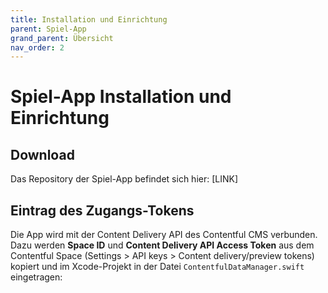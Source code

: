 ```yaml
---
title: Installation und Einrichtung
parent: Spiel-App
grand_parent: Übersicht
nav_order: 2
---
```


# Spiel-App Installation und Einrichtung

## Download

Das Repository der Spiel-App befindet sich hier: [LINK]

## Eintrag des Zugangs-Tokens

Die App wird mit der Content Delivery API des Contentful CMS verbunden. Dazu werden __Space ID__ und __Content Delivery API Access Token__ aus dem Contentful Space (Settings > API keys > Content delivery/preview tokens) kopiert und im Xcode-Projekt in der Datei `ContentfulDataManager.swift` eingetragen:

```client = Client(spaceId: "_____", accessToken: "_____")
```
